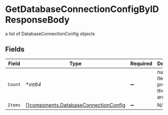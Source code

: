 # GetDatabaseConnectionConfigByIDResponseBody

a list of DatabaseConnectionConfig objects


## Fields

| Field                                                                                        | Type                                                                                         | Required                                                                                     | Description                                                                                  |
| -------------------------------------------------------------------------------------------- | -------------------------------------------------------------------------------------------- | -------------------------------------------------------------------------------------------- | -------------------------------------------------------------------------------------------- |
| `Count`                                                                                      | **int64*                                                                                     | :heavy_minus_sign:                                                                           | number of items present in the items array                                                   |
| `Items`                                                                                      | [][components.DatabaseConnectionConfig](../../models/components/databaseconnectionconfig.md) | :heavy_minus_sign:                                                                           | N/A                                                                                          |